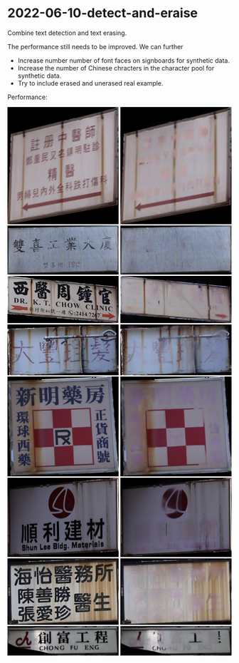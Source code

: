 # 2022-06-10-detect-and-eraise
Combine text detection and text erasing. 

The performance still needs to be improved. We can further
- Increase number number of font faces on signboards for synthetic data.
- Increase the number of Chinese chracters in the character pool for synthetic data.
- Try to include erased and unerased real example.

Performance:

<div>
<img src="demo/rust_id31_.jpg" width="250"/>
<img src="demo/rust_id31.jpg" width="250"/>
</div>
<div>
<img src="demo/rust_id43_.jpg" width="250"/>
<img src="demo/rust_id43.jpg" width="250"/>
</div>
<div>
<img src="demo/rust_id59_.jpg" width="250"/>
<img src="demo/rust_id59.jpg" width="250"/>
</div>
<div>
<img src="demo/rust_id73_.jpg" width="250"/>
<img src="demo/rust_id73.jpg" width="250"/>
</div>
<div>
<img src="demo/rust_id83_.jpg" width="250"/>
<img src="demo/rust_id83.jpg" width="250"/>
</div>
<div>
<img src="demo/rust_id91_.jpg" width="250"/>
<img src="demo/rust_id91.jpg" width="250"/>
</div>
<div>
<img src="demo/rust_id95_.jpg" width="250"/>
<img src="demo/rust_id95.jpg" width="250"/>
</div>

<div>
<img src="demo/rust_id205_.jpg" width="250"/>
<img src="demo/rust_id205.jpg" width="250"/>
</div>









